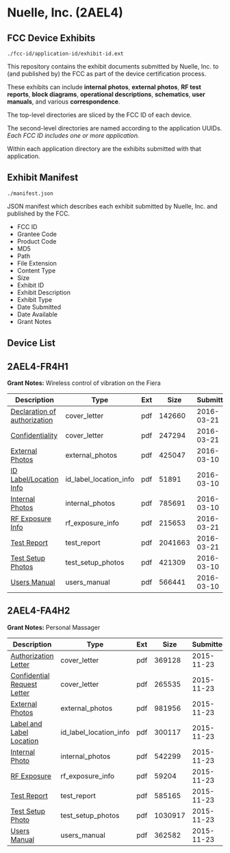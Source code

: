 # Nuelle, Inc. (2AEL4)
## FCC Device Exhibits

```
./fcc-id/application-id/exhibit-id.ext
```

This repository contains the exhibit documents submitted by Nuelle, Inc. to (and published by) the FCC as part of the device certification process.

These exhibits can include **internal photos**, **external photos**, **RF test reports**, **block diagrams**, **operational descriptions**, **schematics**, **user manuals**, and various **correspondence**.

The top-level directories are sliced by the FCC ID of each device.

The second-level directories are named according to the application UUIDs. *Each FCC ID includes one or more application.*

Within each application directory are the exhibits submitted with that application. 

## Exhibit Manifest

```
./manifest.json
```

JSON manifest which describes each exhibit submitted by Nuelle, Inc. and published by the FCC.

- FCC ID
- Grantee Code
- Product Code
- MD5
- Path
- File Extension
- Content Type
- Size
- Exhibit ID
- Exhibit Description
- Exhibit Type
- Date Submitted
- Date Available
- Grant Notes

## Device List
## 2AEL4-FR4H1
**Grant Notes:** Wireless control of vibration on the Fiera

| Description | Type | Ext | Size | Submitted | Available |
| ----------- | ---- | --- | ---- | --------- | --------- |
| [Declaration of authorization](2AEL4-FR4H1/650179a4c9ca3a0f122a5845981bebd9/2936084.pdf) | cover_letter | pdf | 142660 | 2016-03-21 | 2016-03-21 |
| [Confidentiality](2AEL4-FR4H1/650179a4c9ca3a0f122a5845981bebd9/2936085.pdf) | cover_letter | pdf | 247294 | 2016-03-21 | 2016-03-21 |
| [External Photos](2AEL4-FR4H1/650179a4c9ca3a0f122a5845981bebd9/2924796.pdf) | external_photos | pdf | 425047 | 2016-03-10 | 2016-03-21 |
| [ID Label/Location Info](2AEL4-FR4H1/650179a4c9ca3a0f122a5845981bebd9/2924798.pdf) | id_label_location_info | pdf | 51891 | 2016-03-10 | 2016-03-21 |
| [Internal Photos](2AEL4-FR4H1/650179a4c9ca3a0f122a5845981bebd9/2924797.pdf) | internal_photos | pdf | 785691 | 2016-03-10 | 2016-03-21 |
| [RF Exposure Info](2AEL4-FR4H1/650179a4c9ca3a0f122a5845981bebd9/2936087.pdf) | rf_exposure_info | pdf | 215653 | 2016-03-21 | 2016-03-21 |
| [Test Report](2AEL4-FR4H1/650179a4c9ca3a0f122a5845981bebd9/2936086.pdf) | test_report | pdf | 2041663 | 2016-03-21 | 2016-03-21 |
| [Test Setup Photos](2AEL4-FR4H1/650179a4c9ca3a0f122a5845981bebd9/2924799.pdf) | test_setup_photos | pdf | 421309 | 2016-03-10 | 2016-03-21 |
| [Users Manual](2AEL4-FR4H1/650179a4c9ca3a0f122a5845981bebd9/2924800.pdf) | users_manual | pdf | 566441 | 2016-03-10 | 2016-03-21 |
## 2AEL4-FA4H2
**Grant Notes:** Personal Massager

| Description | Type | Ext | Size | Submitted | Available |
| ----------- | ---- | --- | ---- | --------- | --------- |
| [Authorization Letter](2AEL4-FA4H2/ce7eb3990c93a2df87e4e30055815b2e/2819415.pdf) | cover_letter | pdf | 369128 | 2015-11-23 | 2015-11-30 |
| [Confidential Request Letter](2AEL4-FA4H2/ce7eb3990c93a2df87e4e30055815b2e/2819416.pdf) | cover_letter | pdf | 265535 | 2015-11-23 | 2015-11-30 |
| [External Photos](2AEL4-FA4H2/ce7eb3990c93a2df87e4e30055815b2e/2819418.pdf) | external_photos | pdf | 981956 | 2015-11-23 | 2015-11-30 |
| [Label and Label Location](2AEL4-FA4H2/ce7eb3990c93a2df87e4e30055815b2e/2819419.pdf) | id_label_location_info | pdf | 300117 | 2015-11-23 | 2015-11-30 |
| [Internal Photo](2AEL4-FA4H2/ce7eb3990c93a2df87e4e30055815b2e/2819420.pdf) | internal_photos | pdf | 542299 | 2015-11-23 | 2016-05-20 |
| [RF Exposure](2AEL4-FA4H2/ce7eb3990c93a2df87e4e30055815b2e/2819422.pdf) | rf_exposure_info | pdf | 59204 | 2015-11-23 | 2015-11-30 |
| [Test Report](2AEL4-FA4H2/ce7eb3990c93a2df87e4e30055815b2e/2819425.pdf) | test_report | pdf | 585165 | 2015-11-23 | 2015-11-30 |
| [Test Setup Photo](2AEL4-FA4H2/ce7eb3990c93a2df87e4e30055815b2e/2819426.pdf) | test_setup_photos | pdf | 1030917 | 2015-11-23 | 2015-11-30 |
| [Users Manual](2AEL4-FA4H2/ce7eb3990c93a2df87e4e30055815b2e/2819427.pdf) | users_manual | pdf | 362582 | 2015-11-23 | 2016-05-20 |
